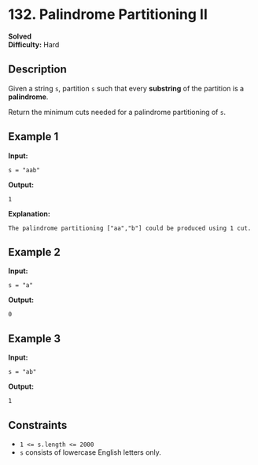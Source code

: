 # 132. Palindrome Partitioning II

**Solved**  
**Difficulty:** Hard  

## Description  

Given a string `s`, partition `s` such that every **substring** of the partition is a **palindrome**.

Return the minimum cuts needed for a palindrome partitioning of `s`.

## Example 1  

**Input:**  
```text
s = "aab"
```
**Output:**  
```text
1
```
**Explanation:**  
```text
The palindrome partitioning ["aa","b"] could be produced using 1 cut.
```

## Example 2  

**Input:**  
```text
s = "a"
```
**Output:**  
```text
0
```

## Example 3  

**Input:**  
```text
s = "ab"
```
**Output:**  
```text
1
```

## Constraints  

- `1 <= s.length <= 2000`  
- `s` consists of lowercase English letters only.

